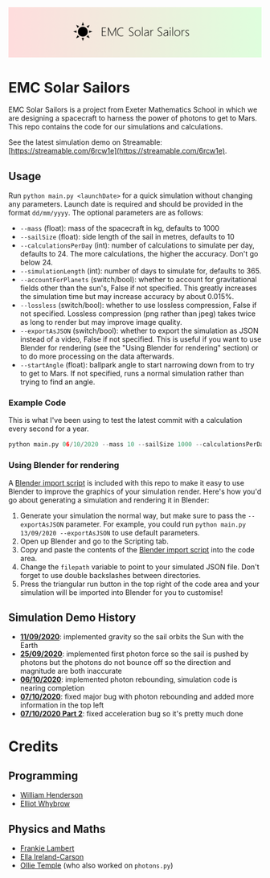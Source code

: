 ![Banner](images/banner.png)

# EMC Solar Sailors
EMC Solar Sailors is a project from Exeter Mathematics School in which we are designing a spacecraft to harness the power of photons to get to Mars. This repo contains the code for our simulations and calculations.

See the latest simulation demo on Streamable: [https://streamable.com/6rcw1e](https://streamable.com/6rcw1e).

## Usage
Run `python main.py <launchDate>` for a quick simulation without changing any parameters. Launch date is required and should be provided in the format `dd/mm/yyyy`. The optional parameters are as follows:
- `--mass` (float): mass of the spacecraft in kg, defaults to 1000
- `--sailSize` (float): side length of the sail in metres, defaults to 10
- `--calculationsPerDay` (int): number of calculations to simulate per day, defaults to 24. The more calculations, the higher the accuracy. Don't go below 24.
- `--simulationLength` (int): number of days to simulate for, defaults to 365.
- `--accountForPlanets` (switch/bool): whether to account for gravitational fields other than the sun's, False if not specified. This greatly increases the simulation time but may increase accuracy by about 0.015%.
- `--lossless` (switch/bool): whether to use lossless compression, False if not specified. Lossless compression (png rather than jpeg) takes twice as long to render but may improve image quality.
- `--exportAsJSON` (switch/bool): whether to export the simulation as JSON instead of a video, False if not specified. This is useful if you want to use Blender for rendering (see the "Using Blender for rendering" section) or to do more processing on the data afterwards.
- `--startAngle` (float): ballpark angle to start narrowing down from to try to get to Mars. If not specified, runs a normal simulation rather than trying to find an angle.

### Example Code
This is what I've been using to test the latest commit with a calculation every second for a year.
```py
python main.py 06/10/2020 --mass 10 --sailSize 1000 --calculationsPerDay 1440
```

### Using Blender for rendering
A [Blender import script](https://github.com/w-henderson/EMC-Solar-Sailors/blob/master/modules/blenderImportScript.py) is included with this repo to make it easy to use Blender to improve the graphics of your simulation render. Here's how you'd go about generating a simulation and rendering it in Blender:
1. Generate your simulation the normal way, but make sure to pass the `--exportAsJSON` parameter. For example, you could run `python main.py 13/09/2020 --exportAsJSON` to use default parameters.
2. Open up Blender and go to the Scripting tab.
3. Copy and paste the contents of the [Blender import script](https://github.com/w-henderson/EMC-Solar-Sailors/blob/master/modules/blenderImportScript.py) into the code area.
4. Change the `filepath` variable to point to your simulated JSON file. Don't forget to use double backslashes between directories.
5. Press the triangular run button in the top right of the code area and your simulation will be imported into Blender for you to customise!

## Simulation Demo History
- [**11/09/2020**](https://streamable.com/l6im9k): implemented gravity so the sail orbits the Sun with the Earth
- [**25/09/2020**](https://streamable.com/7dkyk2): implemented first photon force so the sail is pushed by photons but the photons do not bounce off so the direction and magnitude are both inaccurate
- [**06/10/2020**](https://streamable.com/dx7v8b): implemented photon rebounding, simulation code is nearing completion
- [**07/10/2020**](https://streamable.com/j7htrl): fixed major bug with photon rebounding and added more information in the top left
- [**07/10/2020 Part 2**](https://streamable.com/6rcw1e): fixed acceleration bug so it's pretty much done

# Credits

## Programming
- [William Henderson](https://github.com/w-henderson)
- [Elliot Whybrow](https://github.com/flauntingspade4)

## Physics and Maths
- [Frankie Lambert](https://github.com/Chrome599)
- [Ella Ireland-Carson](https://github.com/ellaic0404)
- [Ollie Temple](https://github.com/olivertemple) (who also worked on `photons.py`)